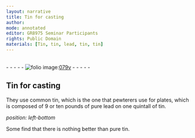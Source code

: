 ```yaml
---
layout: narrative
title: Tin for casting
author:
mode: annotated
editor: GR8975 Seminar Participants
rights: Public Domain
materials: [Tin, tin, lead, tin, tin]
---
```


 <br/>- - - - - <a href="http://gallica.bnf.fr/ark:/12148/btv1b10500001g/f164.image"><img src="../assets/photo-icon.png" alt="folio image: " style="display:inline-block; margin-bottom:-3px;"/>079v</a> - - - - - <br/> 
## <span class="material">Tin</span> for casting

 
They use common <span class="material">tin</span>, which is the one that <span class="profession">pewterers</span> use for plates, which is composed of 9 or ten pounds of pure <span class="material">lead</span> on one quintall of <span class="material">tin</span>.
 
*position: left-bottom*

 Some find that there is nothing better than pure <span class="material">tin</span>. 
 